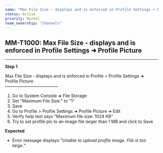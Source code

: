 ```yaml
---
name: "Max File Size - displays and is enforced in Profile Settings ➜ Profile Picture"
status: Active
priority: Normal
team_ownership: "Channels"
---
```


## MM-T1000: Max File Size - displays and is enforced in Profile Settings ➜ Profile Picture

---

**Step 1**

Max File Size - displays and is enforced in Profile > Profile Settings ➜ Profile Picture\
–––––––––––––––––––––––––

1. Go to System Console ➜ File Storage
2. Set "Maximum File Size:" to "1"
3. Save
4. Go to Profile > Profile Settings ➜ Profile Picture ➜ Edit
5. Verify help text says "Maximum file size: 1024 KB"
6. Try to set profile pic to an image file larger than 1 MB and click to Save

**Expected**

- Error message displays "_Unable to upload profile image. File is too large._"
